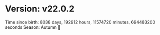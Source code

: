# Version: v22.0.2
Time since birth: 8038 days, 192912 hours, 11574720 minutes, 694483200 seconds
Season: Autumn 🍁
